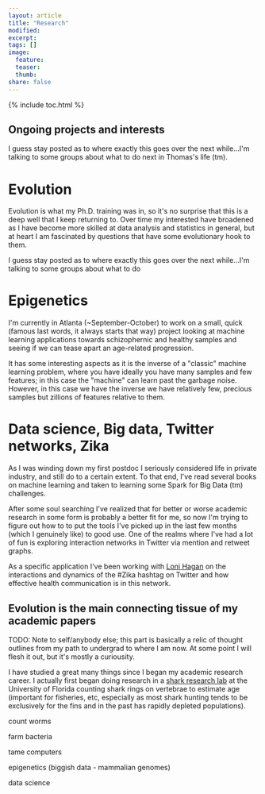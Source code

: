 ```yaml
---
layout: article
title: "Research"
modified:
excerpt:
tags: []
image:
  feature:
  teaser:
  thumb:
share: false
---
```



{% include toc.html %}

## Ongoing projects and interests

I guess stay posted as to where exactly this goes over the next while...I'm talking to some groups about what to do next in Thomas's life (tm).

# Evolution

Evolution is what my Ph.D. training was in, so it's no surprise that this is a deep well that I keep returning to. Over time my interested have broadened as I have become more skilled at data analysis and statistics in general, but at heart I am fascinated by questions that have some evolutionary hook to them.

I guess stay posted as to where exactly this goes over the next while...I'm talking to some groups about what to do

# Epigenetics

I'm currently in Atlanta (~September-October) to work on a small, quick (famous last words, it always starts that way) project looking at machine learning applications towards schizophernic and healthy samples and seeing if we can tease apart an age-related progression.

It has some interesting aspects as it is the inverse of a "classic" machine learning problem, where you have ideally you have many samples and few features; in this case the "machine" can learn past the garbage noise. However, in this case we have the inverse we have relatively few, precious samples but zillions of features relative to them. 

# Data science, Big data, Twitter networks, Zika 

As I was winding down my first postdoc I seriously considered life in private industry, and still do to a certain extent. To that end, I've read several books on machine learning and taken to learning some Spark for Big Data (tm) challenges.

After some soul searching I've realized that for better or worse academic research in some form is probably a better fit for me, so now I'm trying to figure out how to to put the tools I've picked up in the last few months (which I genuinely like) to good use. One of the realms where I've had a lot of fun is exploring interaction networks in Twitter via mention and retweet graphs. 

As a specific application I've been working with [Loni Hagan](https://scholar.google.com/citations?user=eVzJHmkAAAAJ&hl=en) on the interactions and dynamics of the #Zika hashtag on Twitter and how effective health communication is in this network. 

## Evolution is the main connecting tissue of my academic papers

TODO: Note to self/anybody else; this part is basically a relic of thought outlines from my path to undergrad to where I am now. At some point I will flesh it out, but it's mostly a curiousity.

I have studied a great many things since I began my academic research career. I actually first began doing research in a [shark research lab](https://www.flmnh.ufl.edu/fish/fpsr/) at the University of Florida counting shark rings on vertebrae to estimate age (important for fisheries, etc, especially as most shark hunting tends to be exclusively for the fins and in the past has rapidly depleted populations).

count worms

farm bacteria

tame computers

epigenetics (biggish data - mammalian genomes)

data science



